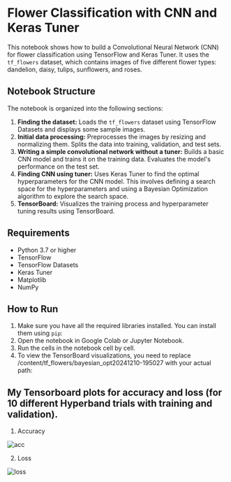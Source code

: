 # Flower Classification with CNN and Keras Tuner

This notebook shows how to build a Convolutional Neural Network (CNN) for flower classification using TensorFlow and Keras Tuner. It uses the `tf_flowers` dataset, which contains images of five different flower types: dandelion, daisy, tulips, sunflowers, and roses.


## Notebook Structure

The notebook is organized into the following sections:

1. **Finding the dataset:** Loads the `tf_flowers` dataset using TensorFlow Datasets and displays some sample images.
2. **Initial data processing:** Preprocesses the images by resizing and normalizing them. Splits the data into training, validation, and test sets.
3. **Writing a simple convolutional network without a tuner:** Builds a basic CNN model and trains it on the training data. Evaluates the model's performance on the test set.
4. **Finding CNN using tuner:** Uses Keras Tuner to find the optimal hyperparameters for the CNN model. This involves defining a search space for the hyperparameters and using a Bayesian Optimization algorithm to explore the search space.
5. **TensorBoard:** Visualizes the training process and hyperparameter tuning results using TensorBoard.

## Requirements

- Python 3.7 or higher
- TensorFlow
- TensorFlow Datasets
- Keras Tuner
- Matplotlib
- NumPy

## How to Run

1. Make sure you have all the required libraries installed. You can install them using `pip`:
2. Open the notebook in Google Colab or Jupyter Notebook.
3. Run the cells in the notebook cell by cell.
4. To view the TensorBoard visualizations, you need to replace /content/tf_flowers/bayesian_opt20241210-195027 with your actual path:

## My Tensorboard plots for accuracy and loss (for 10 different Hyperband trials with training and validation).
1. Accuracy

![acc](https://github.com/user-attachments/assets/4dc3bec1-1ce7-4848-a0ba-72d1b710b684)

2. Loss

![loss](https://github.com/user-attachments/assets/45dc3764-4446-46b0-bffc-7287df15a5d1)
